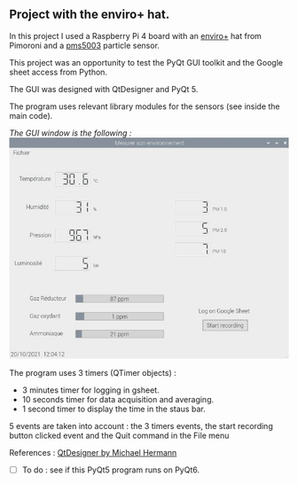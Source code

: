 ## Project with the enviro+ hat.

In this project I used a Raspberry Pi 4 board with an [enviro+](https://shop.pimoroni.com/products/enviro?variant=31155658457171) hat from Pimoroni and a [pms5003](https://github.com/m2mlorawan/datasheet/blob/master/plantower-pms5003-manual_v2-3.pdf) particle sensor.

This project was an opportunity to test the PyQt GUI toolkit and the Google sheet access from Python.

The GUI was designed with QtDesigner and PyQt 5. 

The program uses relevant library modules for the sensors (see inside the main code).

*The GUI window is the following :*
![](enviro_gui.jpg)

The program uses 3 timers (QTimer objects) :

- 3 minutes timer for logging in gsheet.
- 10 seconds timer for data acquisition and averaging.
- 1 second timer to display the time in the staus bar.

5 events are taken into account : the 3 timers events, the start recording button clicked event and the Quit command in the File menu

References : [QtDesigner by Michael Hermann](https://build-system.fman.io/qt-designer-download)

- [ ] To do : see if this PyQt5 program runs on PyQt6.
